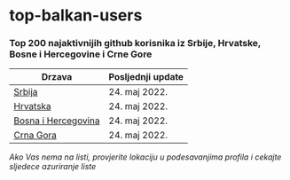 # top-balkan-users

### Top 200 najaktivnijih github korisnika iz Srbije, Hrvatske, Bosne i Hercegovine i Crne Gore

Drzava | Posljednji update
--- | ---
[Srbija](https://github.com/grishatop1/top-balkan-users/blob/main/data/followers/serbia.md) | 24. maj 2022.
[Hrvatska](https://github.com/grishatop1/top-balkan-users/blob/main/data/followers/croatia.md) | 24. maj 2022.
[Bosna i Hercegovina](https://github.com/grishatop1/top-balkan-users/blob/main/data/followers/bosnia.md) | 24. maj 2022.
[Crna Gora](https://github.com/grishatop1/top-balkan-users/blob/main/data/followers/montenegro.md) | 24. maj 2022.

*Ako Vas nema na listi, provjerite lokaciju u podesavanjima profila i cekajte sljedece azuriranje liste*
